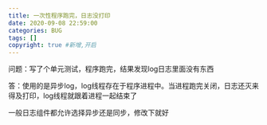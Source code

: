 ```yaml
---
title: 一次性程序跑完，日志没打印
date: 2020-09-08 22:59:00
categories: BUG
tags: []
copyright: true #新增,开启
---
```


<!--more-->
问题：写了个单元测试，程序跑完，结果发现log日志里面没有东西

答：使用的是异步log，log线程存在于程序进程中。当进程跑完关闭，日志还灭来得及打印，log线程就跟着进程一起结束了

一般日志组件都允许选择异步还是同步，修改下就好